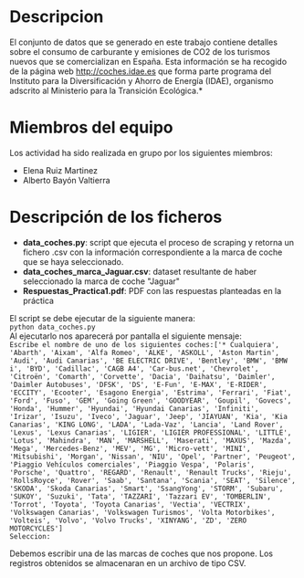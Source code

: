 # Descripcion
El conjunto de datos que se generado en este trabajo contiene detalles sobre el consumo de carburante y emisiones de CO2 de los turismos nuevos que se comercializan en España. Esta información se ha recogido de la página web http://coches.idae.es que forma parte programa del Instituto para la Diversificación y Ahorro de Energía (IDAE), organismo adscrito al Ministerio para la Transición Ecológica.* 

# Miembros del equipo
Los actividad ha sido realizada en grupo por los siguientes miembros:
* Elena Ruiz Martinez
* Alberto Bayón Valtierra

# Descripción de los ficheros
* **data_coches.py**: script que ejecuta el proceso de scraping y retorna un fichero .csv con la información correspondiente a la marca de coche que se haya seleccionado.
* **data_coches_marca_Jaguar.csv**: dataset resultante de haber seleccionado la marca de coche "Jaguar"
* **Respuestas_Practica1.pdf**: PDF con las respuestas planteadas en la práctica

El script se debe ejecutar de la siguiente manera:  
`python data_coches.py`  
Al ejecutarlo nos aparecerá por pantalla el siguiente mensaje:    
`Escribe el nombre de uno de los siguientes coches:['* Cualquiera', 'Abarth', 'Aixam', 'Alfa Romeo', 'ALKE', 'ASKOLL', 'Aston Martin', 'Audi', 'Audi Canarias', 'BE ELECTRIC DRIVE', 'Bentley', 'BMW', 'BMW i', 'BYD', 'Cadillac', 'CAGB A4', 'Car-bus.net', 'Chevrolet', 'Citroën', 'Comarth', 'Corvette', 'Dacia', 'Daihatsu', 'Daimler', 'Daimler Autobuses', 'DFSK', 'DS', 'E-Fun', 'E-MAX', 'E-RIDER', 'ECCITY', 'Ecooter', 'Esagono Energia', 'Estrima', 'Ferrari', 'Fiat', 'Ford', 'Fuso', 'GEM', 'Going Green', 'GOODYEAR', 'Goupil', 'Govecs', 'Honda', 'Hummer', 'Hyundai', 'Hyundai Canarias', 'Infiniti', 'Irizar', 'Isuzu', 'Iveco', 'Jaguar', 'Jeep', 'JIAYUAN', 'Kia', 'Kia Canarias', 'KING LONG', 'LADA', 'Lada-Vaz', 'Lancia', 'Land Rover', 'Lexus', 'Lexus Canarias', 'LIGIER', 'LIGIER PROFESSIONAL', 'LITTLE', 'Lotus', 'Mahindra', 'MAN', 'MARSHELL', 'Maserati', 'MAXUS', 'Mazda', 'Mega', 'Mercedes-Benz', 'MEV', 'MG', 'Micro-vett', 'MINI', 'Mitsubishi', 'Morgan', 'Nissan', 'NIU', 'Opel', 'Partner', 'Peugeot', 'Piaggio Vehículos comerciales', 'Piaggio Vespa', 'Polaris', 'Porsche', 'Quattro', 'REGARD', 'Renault', 'Renault Trucks', 'Rieju', 'RollsRoyce', 'Rover', 'Saab', 'Santana', 'Scania', 'SEAT', 'Silence', 'SKODA', 'Skoda Canarias', 'Smart', 'SsangYong', 'STORM', 'Subaru', 'SUKOY', 'Suzuki', 'Tata', 'TAZZARI', 'Tazzari EV', 'TOMBERLIN', 'Torrot', 'Toyota', 'Toyota Canarias', 'Vectia', 'VECTRIX', 'Volkswagen Canarias', 'Volkswagen Turismos', 'Volta Motorbikes', 'Volteis', 'Volvo', 'Volvo Trucks', 'XINYANG', 'ZD', 'ZERO MOTORCYCLES']`  
`Seleccion:`  

Debemos escribir una de las marcas de coches que nos propone. Los registros obtenidos se almacenaran en un archivo de tipo CSV.
